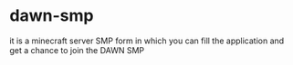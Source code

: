 # dawn-smp
it is a minecraft server SMP form in which you can fill the application and get a chance to join the DAWN SMP 
